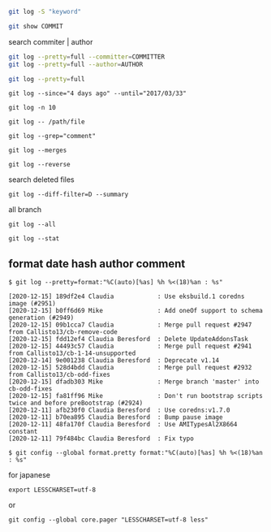 ```bash
git log -S "keyword"
```

```bash
git show COMMIT
```


search commiter | author
```bash
git log --pretty=full --committer=COMMITTER
git log --pretty=full --author=AUTHOR
```

```bash
git log --pretty=full
```

```
git log --since="4 days ago" --until="2017/03/33"
```


```
git log -n 10
```

```
git log -- /path/file
```


```
git log --grep="comment"
```

```
git log --merges
```

```
git log --reverse
```


search deleted files

```
git log --diff-filter=D --summary
```

all branch
```
git log --all
```


```
git log --stat
```

## format date hash author comment
```console
$ git log --pretty=format:"%C(auto)[%as] %h %<(18)%an : %s"
```
```
[2020-12-15] 189df2e4 Claudia            : Use eksbuild.1 coredns image (#2951)
[2020-12-15] b0ff6d69 Mike               : Add oneOf support to schema generation (#2949)
[2020-12-15] 09b1cca7 Claudia            : Merge pull request #2947 from Callisto13/cb-remove-code
[2020-12-15] fdd12ef4 Claudia Beresford  : Delete UpdateAddonsTask
[2020-12-15] 44493c57 Claudia            : Merge pull request #2941 from Callisto13/cb-1-14-unsupported
[2020-12-14] 9e001238 Claudia Beresford  : Deprecate v1.14
[2020-12-15] 528d4bdd Claudia            : Merge pull request #2932 from Callisto13/cb-odd-fixes
[2020-12-15] dfadb303 Mike               : Merge branch 'master' into cb-odd-fixes
[2020-12-15] fa81ff96 Mike               : Don't run bootstrap scripts twice and before preBootstrap (#2924)
[2020-12-11] afb230f0 Claudia Beresford  : Use coredns:v1.7.0
[2020-12-11] b70ea895 Claudia Beresford  : Bump pause image
[2020-12-11] 48fa170f Claudia Beresford  : Use AMITypesAl2X8664 constant
[2020-12-11] 79f484bc Claudia Beresford  : Fix typo
```

```console
$ git config --global format.pretty format:"%C(auto)[%as] %h %<(18)%an : %s"
```


for japanese


```
export LESSCHARSET=utf-8
```

or

```
git config --global core.pager "LESSCHARSET=utf-8 less"
```
